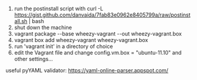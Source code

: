 1. run the postinstall script with curl -L https://gist.github.com/danvaida/7fab83e0962e8405799a/raw/postinstall.sh | bash
2. shut down the machine
3. vagrant package --base wheezy-vagrant --out wheezy-vagrant.box
4. vagrant box add wheezy-vagrant wheezy-vagrant.box
5. run 'vagrant init' in a directory of choice
6. edit the Vagrant file and change config.vm.box = "ubuntu-11.10" and other settings...

useful pyYAML validator: https://yaml-online-parser.appspot.com/
